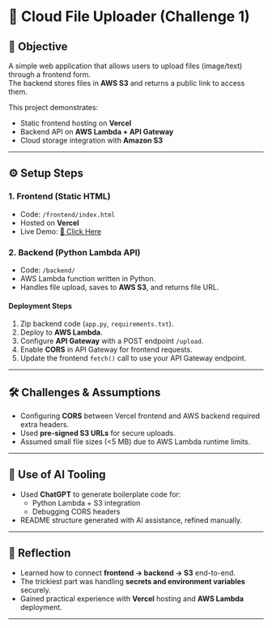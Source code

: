 # 🚀 Cloud File Uploader (Challenge 1)

## 📌 Objective  
A simple web application that allows users to upload files (image/text) through a frontend form.  
The backend stores files in **AWS S3** and returns a public link to access them.  

This project demonstrates:  
- Static frontend hosting on **Vercel**  
- Backend API on **AWS Lambda + API Gateway**  
- Cloud storage integration with **Amazon S3**  

---

## ⚙️ Setup Steps  

### 1. Frontend (Static HTML)  
- Code: `/frontend/index.html`  
- Hosted on **Vercel**  
- Live Demo: [🔗 Click Here](https://aws-file-uploader-xzim4jqrk-shayanabtech22-8910s-projects.vercel.app/)  

### 2. Backend (Python Lambda API)  
- Code: `/backend/`  
- AWS Lambda function written in Python.  
- Handles file upload, saves to **AWS S3**, and returns file URL.  

#### Deployment Steps  
1. Zip backend code (`app.py`, `requirements.txt`).  
2. Deploy to **AWS Lambda**.  
3. Configure **API Gateway** with a POST endpoint `/upload`.  
4. Enable **CORS** in API Gateway for frontend requests.  
5. Update the frontend `fetch()` call to use your API Gateway endpoint.  

---

## 🛠️ Challenges & Assumptions  
- Configuring **CORS** between Vercel frontend and AWS backend required extra headers.  
- Used **pre-signed S3 URLs** for secure uploads.  
- Assumed small file sizes (<5 MB) due to AWS Lambda runtime limits.  

---

## 🤖 Use of AI Tooling  
- Used **ChatGPT** to generate boilerplate code for:  
  - Python Lambda + S3 integration  
  - Debugging CORS headers  
- README structure generated with AI assistance, refined manually.  

---

## 📌 Reflection  
- Learned how to connect **frontend → backend → S3** end-to-end.  
- The trickiest part was handling **secrets and environment variables** securely.  
- Gained practical experience with **Vercel** hosting and **AWS Lambda** deployment.  

---
